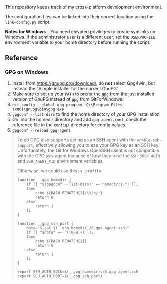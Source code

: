 This repository keeps track of my cross-platform development environment.

The configuration files can be linked into their correct location using
the `link-config.py` script.

**Notes for Windows** &ndash; You need elevated privileges to create symlinks
on Windows. If the administrator user is a different user, set the `USERPROFILE`
environment variable to your home directory before running the script.

## Reference

### GPG on Windows

1. Install from https://gnupg.org/download/, do **not** select Gpg4win,
   but instead the "Simple installer for the current GnuPG"
2. Make sure to set up your `PATH` to prefer the `gpg` from the just
   installed version of GnuPG instead of `gpg` from GitForWindows.
3. `git config --global gpg.program 'C:\Program Files (x86)\gnupg\bin\gpg.exe'`
4. `gpgconf --list-dirs` to find the home directory of your GPG installation
5. Go into the homedir directory and add `gpg-agent.conf`, check the reference
   file in the `config/` directory for config values.
6. `gpgconf --reload gpg-agent`

> *To do* GPG also supports acting as an SSH agent with the
> `enable-ssh-support`, effectively allowing you to use your GPG key
> as an SSH key. Unfortunately, the Git for Windows OpenSSH client is
> not compatible with the GPG ssh-agent because of how they treat the
> `SSH_SOCK_AUTH` and `SSH_AGENT_PID` environment variables.
>
> Otherwise, we could use this in `.profile`:
>
> ```
> function __gpg_homedir {
>     if [[ "$(gpgconf --list-dirs)" =~ homedir:(.*) ]];
>     then
>         echo ${BASH_REMATCH[1]/\%3a/:}
>         return 0
>     else
>         return 1
>     fi
> }
> 
> function __gpg_ssh_port {
>     data="$(cat $(__gpg_homedir)/S.gpg-agent.ssh)"
>     if [[ "$data" =~ ^([0-9]+) ]];
>     then
>         echo ${BASH_REMATCH[1]}
>         return 0
>     else
>         return 1
>     fi
> }
>
> export SSH_AUTH_SOCK=$(__gpg_homedir)\\S.gpg-agent.ssh
> export SSH_AUTH_PORT=$(__gpg_ssh_port)
> ```
